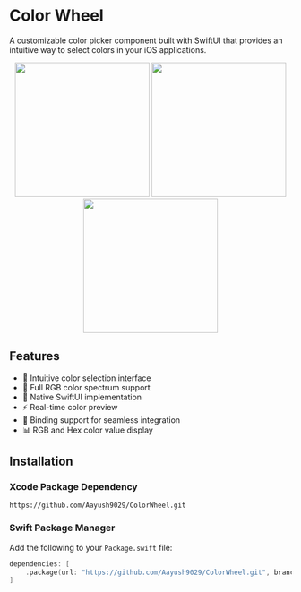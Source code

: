 # Color Wheel
A customizable color picker component built with SwiftUI that provides an intuitive way to select colors in your iOS applications.

<div align="center">
<img src="https://github.com/user-attachments/assets/fcb6eb5c-4ec4-4b56-ba78-7dbef45add46" width="240px"> <img src="https://github.com/user-attachments/assets/10c074fd-3fb0-4e97-9857-771056d4e3f4" width="240px"> <img src="https://github.com/user-attachments/assets/572752d9-b83f-472d-a68b-63e466a64275" width="240px">
</div>


## Features

- 🎨 Intuitive color selection interface
- 🌈 Full RGB color spectrum support
- 📱 Native SwiftUI implementation
- ⚡️ Real-time color preview
- 🔄 Binding support for seamless integration
- 📊 RGB and Hex color value display

## Installation

### Xcode Package Dependency
```
https://github.com/Aayush9029/ColorWheel.git
```

### Swift Package Manager

Add the following to your `Package.swift` file:

```swift
dependencies: [
    .package(url: "https://github.com/Aayush9029/ColorWheel.git", branch: "main")
]


